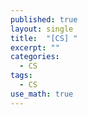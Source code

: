 ```yaml
---
published: true
layout: single
title:  "[CS] "
excerpt: ""
categories:
  - CS
tags:
  - CS
use_math: true
---
```


## 